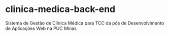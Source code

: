 # clinica-medica-back-end
Sistema de Gestão de Clínica Médica para TCC da pós de Desenvolvimento de Aplicações Web na PUC Minas
